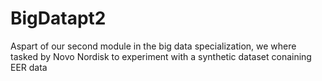 # BigDatapt2
Aspart of our second module in the big data specialization, we where tasked by Novo Nordisk to experiment with a synthetic dataset conaining EER data
